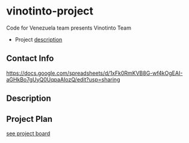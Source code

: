 # vinotinto-project
Code for Venezuela team presents Vinotinto Team

- Project [description](https://github.com/code-for-venezuela/2019-april-codeathon/tree/master/challenges/NXT-DIA)

## Contact Info
https://docs.google.com/spreadsheets/d/1xFk0RmKVB8G-wf4kOgEAI-aGHkBo7gUyQ0UqpaAIozQ/edit?usp=sharing

## Description

## Project Plan

[see project board](https://github.com/wenlock/vinotinto-project/projects/1)

